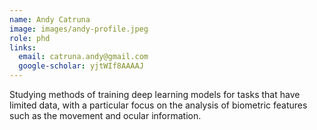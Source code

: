 ```yaml
---
name: Andy Catruna
image: images/andy-profile.jpeg
role: phd
links:
  email: catruna.andy@gmail.com
  google-scholar: yjtWIf8AAAAJ
---
```


Studying methods of training deep learning models for tasks that have limited data, with a particular focus on the analysis of biometric features such as the movement and ocular information.
